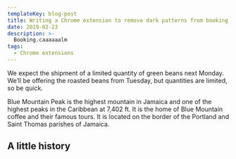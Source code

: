 ```yaml
---
templateKey: blog-post
title: Writing a Chrome extension to remove dark patterns from booking.com
date: 2019-02-23
description: >-
  Booking.caaaaaalm
tags:
  - Chrome extensions
---
```


We expect the shipment of a limited quantity of green beans next Monday. We’ll
be offering the roasted beans from Tuesday, but quantities are limited, so be
quick.

Blue Mountain Peak is the highest mountain in Jamaica and one of the highest
peaks in the Caribbean at 7,402 ft. It is the home of Blue Mountain coffee and
their famous tours. It is located on the border of the Portland and Saint Thomas
parishes of Jamaica.

## A little history
